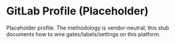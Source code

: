 # GitLab Profile (Placeholder)

Placeholder profile. The methodology is vendor-neutral; this stub documents how to wire gates/labels/settings on this platform.
